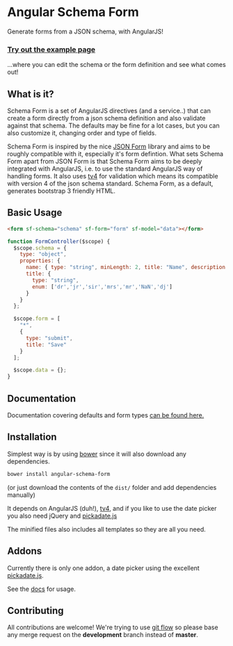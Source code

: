 Angular Schema Form
===================

Generate forms from a JSON schema, with AngularJS!

### [Try out the example page](http://textalk.github.io/angular-schema-form/examples/bootstrap-example.html)
...where you can edit the schema or the form definition and see what comes out!


What is it?
----------

Schema Form is a set of AngularJS directives (and a service..) that can create a form directly from a json schema
definition and also validate against that schema. The defaults may be fine for a lot cases, but you can also
customize it, changing order and type of fields.


Schema Form is inspired by the nice [JSON Form](https://github.com/joshfire/jsonform) library and aims to be roughly
compatible with it, especially it's form defintion. What sets Schema Form apart from JSON Form is that Schema Form
aims to be deeply integrated with AngularJS, i.e. to use the standard AngularJS way of handling forms. It also uses
[tv4](https://github.com/geraintluff/tv4) for validation which means its compatible with version 4 of the json schema
standard. Schema Form, as a default, generates bootstrap 3 friendly HTML.


Basic Usage
-----------

```html
<form sf-schema="schema" sf-form="form" sf-model="data"></form>
```

```javascript
function FormController($scope) {
  $scope.schema = {
    type: "object",
    properties: {
      name: { type: "string", minLength: 2, title: "Name", description: "Name or alias" },
      title: {
        type: "string",
        enum: ['dr','jr','sir','mrs','mr','NaN','dj']
      }
    }
  };

  $scope.form = [
    "*",
    {
      type: "submit",
      title: "Save"
    }
  ];

  $scope.data = {};
}
```

Documentation
-------------
Documentation covering defaults and form types [can be found here.](docs/index.md)


Installation
------------
Simplest way is by using [bower](http://bower.io/) since it will also download
any dependencies.

```bash
bower install angular-schema-form
```

(or just download the contents of the ```dist/``` folder and add dependencies
manually)

It depends on AngularJS (duh!), [tv4](https://github.com/geraintluff/tv4), and
if you like to use the date picker you also need jQuery and
[pickadate.js](http://amsul.ca/pickadate.js/)

The minified files also includes all templates so they are all you need.

Addons
------
Currently there is only one addon, a date picker using
the excellent [pickadate.js](http://amsul.ca/pickadate.js/).

See the [docs](docs/datepicker.md) for usage.


Contributing
------------

All contributions are welcome! We're trying to use [git flow](http://danielkummer.github.io/git-flow-cheatsheet/)
so please base any merge request on the **development** branch instead of **master**.
